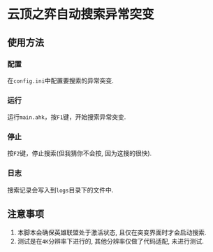 # 云顶之弈自动搜索异常突变

## 使用方法

### 配置

在`config.ini`中配置要搜索的异常突变.

### 运行

运行`main.ahk`，按`F1`键，开始搜索异常突变.

### 停止

按`F2`键，停止搜索(但我猜你不会按, 因为这搜的很快).

### 日志

搜索记录会写入到`logs`目录下的文件中.


## 注意事项

1. 本脚本会确保英雄联盟处于激活状态, 且仅在突变界面时才会启动搜索.
2. 测试是在`4K`分辨率下进行的, 其他分辨率仅做了代码适配, 未进行测试.


